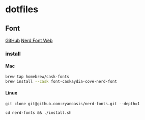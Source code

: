 # dotfiles

## Font

[GitHub](https://github.com/ryanoasis/nerd-fonts)
[Nerd Font Web](https://www.nerdfonts.com/cheat-sheet)

### install

#### Mac

```bash
brew tap homebrew/cask-fonts
brew install --cask font-caskaydia-cove-nerd-font
```

#### Linux

```shell
git clone git@github.com:ryanoasis/nerd-fonts.git --depth=1
```

```shell
cd nerd-fonts && ./install.sh
```
